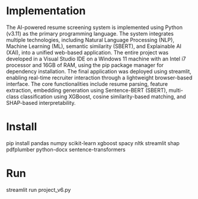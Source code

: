

#	Implementation
The AI-powered resume screening system is implemented using Python (v3.11) as the primary programming language. The system integrates multiple technologies, including Natural Language Processing (NLP), Machine Learning (ML), semantic similarity (SBERT), and Explainable AI (XAI), into a unified web-based application. The entire project was developed in a Visual Studio IDE on a Windows 11 machine with an Intel i7 processor and 16GB of RAM, using the pip package manager for dependency installation. The final application was deployed using streamlit, enabling real-time recruiter interaction through a lightweight browser-based interface. The core functionalities include resume parsing, feature extraction, embedding generation using Sentence-BERT (SBERT), multi-class classification using XGBoost, cosine similarity-based matching, and SHAP-based interpretability.

# Install
pip install pandas numpy scikit-learn xgboost spacy nltk streamlit shap pdfplumber python-docx sentence-transformers

# Run
streamlit run project_v6.py
